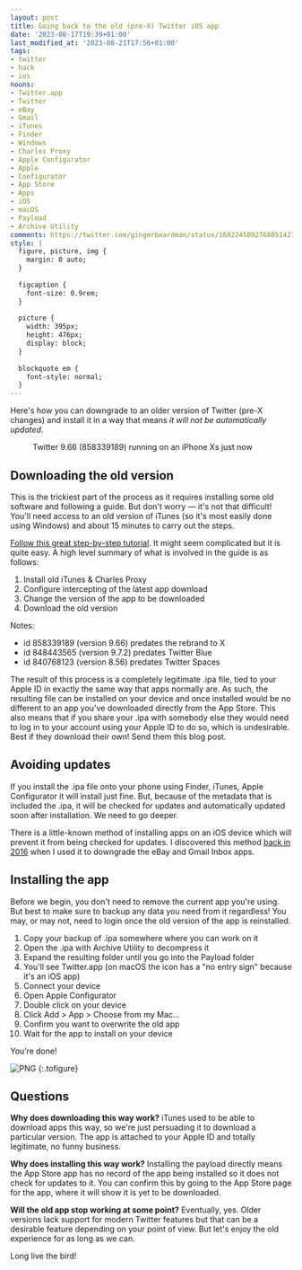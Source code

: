 ```yaml
---
layout: post
title: Going back to the old (pre-X) Twitter iOS app
date: '2023-08-17T19:39+01:00'
last_modified_at: '2023-08-21T17:56+01:00'
tags:
- twitter
- hack
- ios
nouns:
- Twitter.app
- Twitter
- eBay
- Gmail
- iTunes
- Finder
- Windows
- Charles Proxy
- Apple Configurator
- Apple
- Configurator
- App Store
- Apps
- iOS
- macOS
- Payload
- Archive Utility
comments: https://twitter.com/gingerbeardman/status/1692245092768051421
style: |
  figure, picture, img {
    margin: 0 auto;
  }
  
  figcaption {
    font-size: 0.9rem;
  }
  
  picture {
    width: 395px;
    height: 476px;
    display: block;
  }
  
  blockquote em {
    font-style: normal;
  }
---
```


Here's how you can downgrade to an older version of Twitter (pre-X changes) and install it in a way that means _it will not be automatically updated_.

<figure class="img-with-caption">
<picture>
  <source srcset="https://cdn.gingerbeardman.com/images/posts/twitter-old-installed.avif" type="image/avif">
  <source srcset="https://cdn.gingerbeardman.com/images/posts/twitter-old-installed.webp" type="image/webp">
  <img src="https://cdn.gingerbeardman.com/images/posts/twitter-old-installed.png" alt="" title="" loading="lazy">
</picture>
<figcaption class="caption">Twitter 9.66 (858339189) running on an iPhone Xs just now</figcaption></figure>

## Downloading the old version

This is the trickiest part of the process as it requires installing some old software and following a guide. But don't worry — it's not that difficult! You'll need access to an old version of iTunes (so it's most easily done using Windows) and about 15 minutes to carry out the steps.

[Follow this great step-by-step tutorial](https://github.com/qnblackcat/How-to-Downgrade-apps-on-AppStore-with-iTunes-and-Charles-Proxy). It might seem complicated but it is quite easy. A high level summary of what is involved in the guide is as follows:

1. Install old iTunes & Charles Proxy
2. Configure intercepting of the latest app download
3. Change the version of the app to be downloaded
4. Download the old version

Notes:
- id 858339189 (version 9.66) predates the rebrand to X
- id 848443565 (version 9.7.2) predates Twitter Blue
- id 840768123 (version 8.56) predates Twitter Spaces

The result of this process is a completely legitimate .ipa file, tied to your Apple ID in exactly the same way that apps normally are. As such, the resulting file can be installed on your device and once installed would be no different to an app you've downloaded directly from the App Store. This also means that if you share your .ipa with somebody else they would need to log in to your account using your Apple ID to do so, which is undesirable. Best if they download their own! Send them this blog post.

## Avoiding updates

If you install the .ipa file onto your phone using Finder, iTunes, Apple Configurator it will install just fine. But, because of the metadata that is included the .ipa, it will be checked for updates and automatically updated soon after installation. We need to go deeper.

There is a little-known method of installing apps on an iOS device which will prevent it from being checked for updates. I discovered this method [back in 2016](https://blog.gingerbeardman.com/2016/07/19/how-to-prevent-an-individual-ios-app-from-updating-forever/) when I used it to downgrade the eBay and Gmail Inbox apps.

## Installing the app

Before we begin, you don't need to remove the current app you're using. But best to make sure to backup any data you need from it regardless! You may, or may not, need to login once the old version of the app is reinstalled.

1. Copy your backup of .ipa somewhere where you can work on it
2. Open the .ipa with Archive Utility to decompress it
3. Expand the resulting folder until you go into the Payload folder
4. You'll see Twitter.app (on macOS the icon has a "no entry sign" because it's an iOS app)
5. Connect your device
6. Open Apple Configurator
7. Double click on your device
8. Click Add > App > Choose from my Mac...
9. Confirm you want to overwrite the old app
10. Wait for the app to install on your device

You’re done!

![PNG](https://cdn.gingerbeardman.com/images/posts/twitter-old-payload.png "Locating the Twitter .ipa Payload")
{:.tofigure}

## Questions 

**Why does downloading this way work?**
    iTunes used to be able to download apps this way, so we're just persuading it to download a particular version. The app is attached to your Apple ID and totally legitimate, no funny business.

**Why does installing this way work?**
    Installing the payload directly means the App Store app has no record of the app being installed so it does not check for updates to it. You can confirm this by going to the App Store page for the app, where it will show it is yet to be downloaded.

**Will the old app stop working at some point?**
    Eventually, yes. Older versions lack support for modern Twitter features but that can be a desirable feature depending on your point of view. But let's enjoy the old experience for as long as we can.

Long live the bird!
